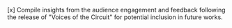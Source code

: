 [x] Compile insights from the audience engagement and feedback following the release of "Voices of the Circuit" for potential inclusion in future works.